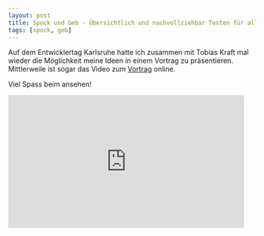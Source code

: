 ```yaml
---
layout: post
title: Spock und Geb - Übersichtlich und nachvollziehbar Testen für alle!
tags: [spock, geb]
---
```


Auf dem Entwicklertag Karlsruhe hatte ich zusammen mit Tobias Kraft mal wieder die Möglichkeit meine Ideen in einem Vortrag 
zu präsentieren. Mittlerweile ist sogar das Video zum [Vortrag](https://entwicklertag.de/karlsruhe/2015/spock-und-geb-bersichtlich-und-nachvollziehbar-testen-f-r-alle) online. 

Viel Spass beim ansehen!

<iframe allowfullscreen="" frameborder="0" height="270" src="https://www.youtube.com/embed/L75DdPon5Gk" width="480"></iframe>


<script async class="speakerdeck-embed" data-id="a5e3259364ba4c1dafc4a89890209bf2" data-ratio="1.41436464088398" src="//speakerdeck.com/assets/embed.js"></script>
